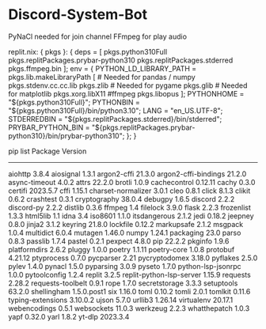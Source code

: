 # Discord-System-Bot

PyNaCl needed for join channel
FFmpeg for play audio

replit.nix:
{ pkgs }: {
  deps = [
    pkgs.python310Full
    pkgs.replitPackages.prybar-python310
    pkgs.replitPackages.stderred
    pkgs.ffmpeg.bin
  ];
  env = {
    PYTHON_LD_LIBRARY_PATH = pkgs.lib.makeLibraryPath [
      # Needed for pandas / numpy
      pkgs.stdenv.cc.cc.lib
      pkgs.zlib
      # Needed for pygame
      pkgs.glib
      # Needed for matplotlib
      pkgs.xorg.libX11
      #ffmpeg
      pkgs.libopus
    ];
    PYTHONHOME = "${pkgs.python310Full}";
    PYTHONBIN = "${pkgs.python310Full}/bin/python3.10";
    LANG = "en_US.UTF-8";
    STDERREDBIN = "${pkgs.replitPackages.stderred}/bin/stderred";
    PRYBAR_PYTHON_BIN = "${pkgs.replitPackages.prybar-python310}/bin/prybar-python310";
  };
}

pip list
Package                  Version
------------------------ -----------
aiohttp                  3.8.4
aiosignal                1.3.1
argon2-cffi              21.3.0
argon2-cffi-bindings     21.2.0
async-timeout            4.0.2
attrs                    22.2.0
brotli                   1.0.9
cachecontrol             0.12.11
cachy                    0.3.0
certifi                  2023.5.7
cffi                     1.15.1
charset-normalizer       3.0.1
cleo                     0.8.1
click                    8.1.3
clikit                   0.6.2
crashtest                0.3.1
cryptography             38.0.4
debugpy                  1.6.5
discord                  2.2.2
discord-py               2.2.2
distlib                  0.3.6
ffmpeg                   1.4
filelock                 3.9.0
flask                    2.2.3
frozenlist               1.3.3
html5lib                 1.1
idna                     3.4
iso8601                  1.1.0
itsdangerous             2.1.2
jedi                     0.18.2
jeepney                  0.8.0
jinja2                   3.1.2
keyring                  21.8.0
lockfile                 0.12.2
markupsafe               2.1.2
msgpack                  1.0.4
multidict                6.0.4
mutagen                  1.46.0
numpy                    1.24.1
packaging                23.0
parso                    0.8.3
passlib                  1.7.4
pastel                   0.2.1
pexpect                  4.8.0
pip                      22.2.2
pkginfo                  1.9.6
platformdirs             2.6.2
pluggy                   1.0.0
poetry                   1.1.11
poetry-core              1.0.8
protobuf                 4.21.12
ptyprocess               0.7.0
pycparser                2.21
pycryptodomex            3.18.0
pyflakes                 2.5.0
pylev                    1.4.0
pynacl                   1.5.0
pyparsing                3.0.9
pyseto                   1.7.0
python-lsp-jsonrpc       1.0.0
pytoolconfig             1.2.4
replit                   3.2.5
replit-python-lsp-server 1.15.9
requests                 2.28.2
requests-toolbelt        0.9.1
rope                     1.7.0
secretstorage            3.3.3
setuptools               63.2.0
shellingham              1.5.0.post1
six                      1.16.0
toml                     0.10.2
tomli                    2.0.1
tomlkit                  0.11.6
typing-extensions        3.10.0.2
ujson                    5.7.0
urllib3                  1.26.14
virtualenv               20.17.1
webencodings             0.5.1
websockets               11.0.3
werkzeug                 2.2.3
whatthepatch             1.0.3
yapf                     0.32.0
yarl                     1.8.2
yt-dlp                   2023.3.4